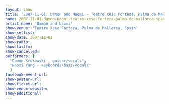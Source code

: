 ```yaml
---
layout: show
title: '2007-11-01: Damon and Naomi - Teatre Xesc Forteza, Palma de Mallorca, Spain'
name: 2007-11-01-damon-naomi-teatre-xesc-forteza-palma-de-mallorca-spain
artist-name: 'Damon and Naomi'
show-venue: 'Teatre Xesc Forteza, Palma de Mallorca, Spain'
show-setlist: 
show-date: 2007-11-01
show-radio: 
show-lastfm: 
show-cancelled: 
performers: [
  "Damon Krukowski - guitar/vocals",
  "Naomi Yang - keyboards/bass/vocals"
  ]
facebook-event-url: 
show-poster-url: 
show-ticket-url: 
show-venue-website: 
show-additional: 
---
```


